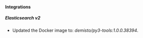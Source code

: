 #### Integrations
##### Elasticsearch v2
- Updated the Docker image to: *demisto/py3-tools:1.0.0.38394*.

